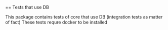 == Tests that use DB

This package contains tests of core that use DB (integration tests as matter of fact) 
These tests requre docker to be installed
